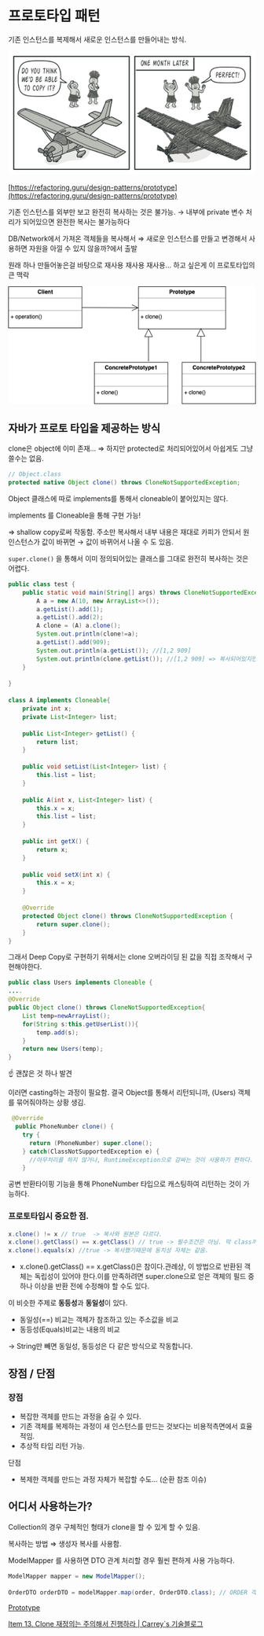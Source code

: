 # 프로토타입 패턴

기존 인스턴스를 복제해서 새로운 인스턴스를 만들어내는 방식. 

![Untitled](img/Untitled.png)

[https://refactoring.guru/design-patterns/prototype](https://refactoring.guru/design-patterns/prototype)

기존 인스턴스를 외부만 보고 완전히 복사하는 것은 불가능. → 내부에 private 변수 처리가 되어있으면 완전한 복사는 불가능하다 

DB/Network에서 가져온 객체들을 복사해서 ⇒ 새로운 인스턴스를 만들고 변경해서 사용하면 자원을 아낄 수 있지 않을까?에서 출발

원래 하나 만들어놓은걸 바탕으로 재사용 재사용 재사용... 하고 싶은게 이 프로토타입의 큰 맥락

![Untitled](img/Untitled%201.png)

## 자바가 프로토 타입을 제공하는 방식

clone은 object에 이미 존재... ⇒ 하지만 protected로 처리되어있어서 아쉽게도 그냥 쓸수는 없음.

```java
// Object.class 
protected native Object clone() throws CloneNotSupportedException;
```

Object 클래스에 따로  implements를 통해서 cloneable이 붙어있지는 않다.

implements 를 Cloneable을 통해 구현 가능!

⇒ shallow copy로써 작동함. 주소만 복사해서 내부 내용은 재대로 카피가 안되서  원 인스턴스가 값이 바뀌면 → 값이 바뀌어서 나올 수 도 있음. 

`super.clone()` 을 통해서 이미 정의되어있는 클래스를 그대로 완전히 복사하는 것은 어렵다.

```java
public class test {
    public static void main(String[] args) throws CloneNotSupportedException {
        A a = new A(10, new ArrayList<>());
        a.getList().add(1);
        a.getList().add(2);
        A clone = (A) a.clone();
        System.out.println(clone!=a);
        a.getList().add(909);
        System.out.println(a.getList()); //[1,2 909]
        System.out.println(clone.getList()); //[1,2 909] => 복사되어있지만, 실제로 값이 동일. 이러면 원래 copy의 의미를 잃는다 => swallow copy
    }

}

class A implements Cloneable{
    private int x;
    private List<Integer> list;

    public List<Integer> getList() {
        return list;
    }

    public void setList(List<Integer> list) {
        this.list = list;
    }

    public A(int x, List<Integer> list) {
        this.x = x;
        this.list = list;
    }

    public int getX() {
        return x;
    }

    public void setX(int x) {
        this.x = x;
    }

    @Override
    protected Object clone() throws CloneNotSupportedException {
        return super.clone();
    }
}
```

그래서 Deep Copy로 구현하기 위해서는 clone 오버라이딩 된 값을 직접 조작해서 구현해야한다.

 

```java
public class Users implements Cloneable {
....
@Override
public Object clone() throws CloneNotSupportedException{
	List temp=newArrayList();
	for(String s:this.getUserList()){
		temp.add(s);
	}
	return new Users(temp);
}
```

<aside>
☝ 괜찮은 것 하나 발견

</aside>

이러면 casting하는 과정이 필요함. 결국 Object를 통해서 리턴되니까, (Users) 객체를 묶어줘야하는 상황 생김.

```java
 @Override
  public PhoneNumber clone() {
    try {
      return (PhoneNumber) super.clone();
    } catch(ClassNotSupportedException e) {
      //아무처리를 하지 않거나, RuntimeException으로 감싸는 것이 사용하기 편하다.
    }
```

공변 반환타이핑 기능을 통해 PhoneNumber 타입으로 캐스팅하여 리턴하는 것이 가능하다.

### 프로토타입시 중요한 점.

```java
x.clone() != x // true  -> 복사와 원본은 다르다. 
x.clone().getClass() == x.getClass() // true -> 필수조건은 아님. 막 class까지 다를 수는 있되
x.clone().equals(x) //true -> 복사했기때문에 동치성 자체는 같음. 
```

- x.clone().getClass() == x.getClass()은 참이다.관례상, 이 방법으로 반환된 객체는 독립성이 있어야 한다.이를 만족하려면 super.clone으로 얻은 객체의 필드 중 하나 이상을 반환 전에 수정해야 할 수도 있다.

이 비슷한 주제로 **동등성**과 **동일성**이 있다.

- 동일성(==) 비교는 객체가 참조하고 있는 주소값을 비교
- 동등성(Equals)비교는 내용의 비교

 → String만 빼면 동일성, 동등성은 다 같은 방식으로 작동합니다.

## 장점 / 단점

### 장점

- 복잡한 객체를 만드는 과정을 숨길 수 있다.
- 기존 객체를 복제하는 과정이 새 인스턴스를 만드는 것보다는 비용적측면에서 효율적임.
- 추상적 타입 리턴 가능.

단점

- 복제한 객체를 만드는 과정 자체가 복잡할 수도... (순환 참조 이슈)

## 어디서 사용하는가?

Collection의 경우 구체적인 형태가 clone을 할 수 있게 할 수 있음. 

복사하는 방법 ⇒ 생성자 복사를 사용함.

ModelMapper 를 사용하면 DTO 관계 처리할 경우 훨씬 편하게 사용 가능하다. 

```java
ModelMapper mapper = new ModelMapper();

OrderDTO orderDTO = modelMapper.map(order, OrderDTO.class); // ORDER 객체에서 -> DTO로 쑥 빼서 사용하는 결과를 만듬.
```

[Prototype](https://refactoring.guru/design-patterns/prototype)

[Item 13. Clone 재정의는 주의해서 진행하라 | Carrey`s 기술블로그](https://jaehun2841.github.io/2019/01/13/effective-java-item13/#%EC%B0%B8%EA%B3%A0)